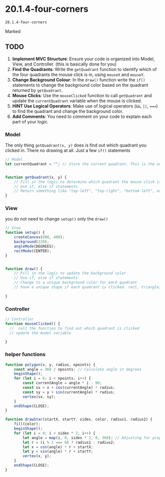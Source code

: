 # 20.1.4-four-corners
```
20.1.4-four-corners
```
Marked


## TODO
1. **Implement MVC Structure**: Ensure your code is organized into Model, View, and Controller. (this is basically done for you)
2. **Find the Quadrants**: Write the `getQuadrant` function to identify which of the four quadrants the mouse click is in, using `mouseX` and `mouseY`.
3. **Change Background Colour**: In the `draw()` function write the `if()` statements to change the background color based on the quadrant returned by `getQuadrant`.
4. **Mouse Clicks**: Use the `mouseClicked` function to call `getQuadrant` and update the `currentQuadrant` variable when the mouse is clicked.
5. **HINT Use Logical Operators**: Make use of logical operators (`&&`, `||`, `===`) to find the quadrant and change the background color.
6. **Add Comments**: You need to comment on your code to explain each part of your logic.


### Model
The only thing `getQuadrant(x, y)` does is find out which quadrant you clicked in. There no drawing at all. Just a few `if()` statements

```javascript
// Model
let currentQuadrant = ""; // Store the current quadrant. This is the only variable you need.


function getQuadrant(x, y) {
    // Fill in the logic to determine which quadrant the mouse click is in
    // Use if, else if statements
    // Return something like "top-left", "top-right", "bottom-left", or "bottom-right". 
}
```



### View
you do not need to change `setup()` only the `draw()`

```javascript
// View
function setup() {
    createCanvas(600, 400);
    background(220);
    angleMode(DEGREES);
	rectMode(CENTER);
}


function draw() {
    // Fill in the logic to update the background color
    // Use if, else if statements
    // Change to a unique background color for each quadrant
    // have a unique shape if each quadrant is clicked. rect, triangle, polygon, circle
    
}

```

### Controller

```javascript
// Controller
function mouseClicked() {
  //  call the function to find out which quadrant is clicked
  // update the model variable

}
```


### helper functions


```js
function polygon(x, y, radius, npoints) {
    const angle = 360 / npoints; // Calculate angle in degrees   
    beginShape();
    for (let i = 0; i < npoints; i++) {
        const currentAngle = angle * i - 90;
        const sx = x + cos(currentAngle) * radius;
        const sy = y + sin(currentAngle) * radius;
        vertex(sx, sy);
    }
    endShape(CLOSE);
}
```

```js
function drawStar(startX, startY, sides, color, radius1, radius2) {
    fill(color);
    beginShape();
    for (let i = 0; i < sides * 2; i++) {
        let angle = map(i, 0, sides * 2, 0, 360); // Adjusting for proper orientation
        let r = (i % 2 === 0) ? radius1 : radius2;
        let x = cos(angle) * r + startX;
        let y = sin(angle) * r + startY;
        vertex(x, y);
    }
    endShape(CLOSE);
}
```
